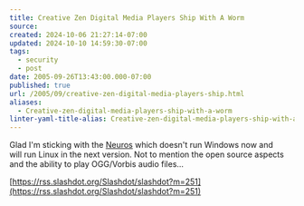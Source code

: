 ```yaml
---
title: Creative Zen Digital Media Players Ship With A Worm
source: 
created: 2024-10-06 21:27:14-07:00
updated: 2024-10-10 14:59:30-07:00
tags:
  - security
  - post
date: 2005-09-26T13:43:00.000-07:00
published: true
url: /2005/09/creative-zen-digital-media-players-ship.html
aliases:
  - Creative-zen-digital-media-players-ship-with-a-worm
linter-yaml-title-alias: Creative-zen-digital-media-players-ship-with-a-worm
---
```



Glad I'm sticking with the [Neuros](https://www.neurosaudio.com/) which doesn't run Windows now and  
will run Linux in the next version. Not to mention the open source aspects and the ability to play OGG/Vorbis audio files...  
  
[https://rss.slashdot.org/Slashdot/slashdot?m=251](https://rss.slashdot.org/Slashdot/slashdot?m=251)
